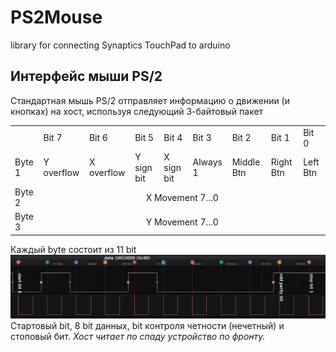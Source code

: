 # PS2Mouse
library for connecting Synaptics TouchPad to arduino

## Интерфейс мыши PS/2
Стандартная мышь PS/2 отправляет информацию о движении (и кнопках) на хост, используя следующий 3-байтовый пакет
<table>
    <tr>
        <td></td>
        <td>Bit 7</td>
        <td>Bit 6</td>
        <td>Bit 5</td>
        <td>Bit 4</td>
        <td>Bit 3</td>
        <td>Bit 2</td>
        <td>Bit 1</td>
        <td>Bit 0</td>
    </tr>
    <tr>
        <td>Byte 1</td>
        <td>Y overflow</td>
        <td>X overflow</td>
        <td>Y sign bit</td>
        <td>X sign bit</td>
        <td>Always 1</td>
        <td>Middle Btn</td>
        <td>Right Btn </td>
        <td>Left Btn</td>
    </tr>
    <tr>
        <td>Byte 2</td>
        <td colspan="8" align="center">X Movement 7...0</td>
    </tr>
    <tr>
        <td>Byte 3</td>
        <td colspan="8" align="center">Y Movement 7...0</td>
    </tr>
</table>

Каждый byte состоит из 11 bit
![11 bit](https://github.com/RootShell-coder/PS2Mouse/blob/master/add/Byte%20transmission.png "11 bit")
Стартовый bit, 8 bit данных, bit контроля четности (нечетный) и стоповый бит. _Хост читает по спаду устройство по фронту._
